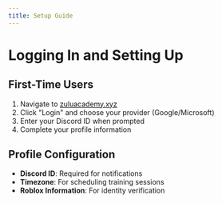```yaml
---
title: Setup Guide
---
```


# Logging In and Setting Up

## First-Time Users

1. Navigate to [zuluacademy.xyz](https://zuluacademy.xyz/)
2. Click "Login" and choose your provider (Google/Microsoft)
3. Enter your Discord ID when prompted
4. Complete your profile information

## Profile Configuration

- **Discord ID**: Required for notifications
- **Timezone**: For scheduling training sessions
- **Roblox Information**: For identity verification

<!-- ![Setup Process](/images/setup-process.png) -->

<!-- [Next: User Guide →](user-guide.md) -->
